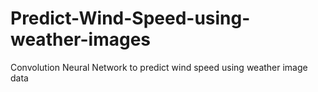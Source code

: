 # Predict-Wind-Speed-using-weather-images
Convolution Neural Network to predict wind speed using weather image data
